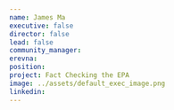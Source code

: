 ```yaml
---
name: James Ma
executive: false
director: false
lead: false
community_manager:   
erevna:  
position:  
project: Fact Checking the EPA
image: ../assets/default_exec_image.png
linkedin: 
---
```

